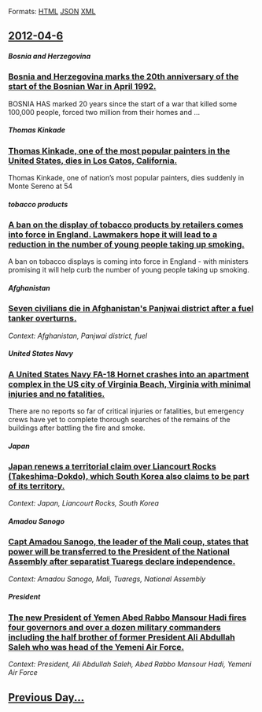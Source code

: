 
Formats: [HTML](2012/04/6/index.html)  [JSON](2012/04/6/index.json)  [XML](2012/04/6/index.xml)  

## [2012-04-6](/news/2012/04/6/index.md)

##### Bosnia and Herzegovina
### [Bosnia and Herzegovina marks the 20th anniversary of the start of the Bosnian War in April 1992. ](/news/2012/04/6/bosnia-and-herzegovina-marks-the-20th-anniversary-of-the-start-of-the-bosnian-war-in-april-1992.md)
BOSNIA HAS marked 20 years since the start of a war that killed some 100,000 people, forced two million from their homes and &hellip;

##### Thomas Kinkade
### [Thomas Kinkade, one of the most popular painters in the United States, dies in Los Gatos, California. ](/news/2012/04/6/thomas-kinkade-one-of-the-most-popular-painters-in-the-united-states-dies-in-los-gatos-california.md)
Thomas Kinkade, one of nation&#8217;s most popular painters, dies suddenly in Monte Sereno at 54

##### tobacco products
### [A ban on the display of tobacco products by retailers comes into force in England. Lawmakers hope it will lead to a reduction in the number of young people taking up smoking. ](/news/2012/04/6/a-ban-on-the-display-of-tobacco-products-by-retailers-comes-into-force-in-england-lawmakers-hope-it-will-lead-to-a-reduction-in-the-number.md)
A ban on tobacco displays is coming into force in England - with ministers promising it will help curb the number of young people taking up smoking.

##### Afghanistan
### [Seven civilians die in Afghanistan's Panjwai district after a fuel tanker overturns. ](/news/2012/04/6/seven-civilians-die-in-afghanistan-s-panjwai-district-after-a-fuel-tanker-overturns.md)
_Context: Afghanistan, Panjwai district, fuel_

##### United States Navy
### [A United States Navy FA-18 Hornet crashes into an apartment complex in the US city of Virginia Beach, Virginia with minimal injuries and no fatalities. ](/news/2012/04/6/a-united-states-navy-fa-18-hornet-crashes-into-an-apartment-complex-in-the-us-city-of-virginia-beach-virginia-with-minimal-injuries-and-no.md)
There are no reports so far of critical injuries or fatalities, but emergency crews have yet to complete thorough searches of the remains of the buildings after battling the fire and smoke.

##### Japan
### [Japan renews a territorial claim over Liancourt Rocks (Takeshima-Dokdo), which South Korea also claims to be part of its territory. ](/news/2012/04/6/japan-renews-a-territorial-claim-over-liancourt-rocks-takeshima-dokdo-which-south-korea-also-claims-to-be-part-of-its-territory.md)
_Context: Japan, Liancourt Rocks, South Korea_

##### Amadou Sanogo
### [Capt Amadou Sanogo, the leader of the Mali coup, states that power will be transferred to the President of the National Assembly after separatist Tuaregs declare independence. ](/news/2012/04/6/capt-amadou-sanogo-the-leader-of-the-mali-coup-states-that-power-will-be-transferred-to-the-president-of-the-national-assembly-after-separ.md)
_Context: Amadou Sanogo, Mali, Tuaregs, National Assembly_

##### President
### [The new President of Yemen Abed Rabbo Mansour Hadi fires four governors and over a dozen military commanders including the half brother of former President Ali Abdullah Saleh who was head of the Yemeni Air Force. ](/news/2012/04/6/the-new-president-of-yemen-abed-rabbo-mansour-hadi-fires-four-governors-and-over-a-dozen-military-commanders-including-the-half-brother-of-f.md)
_Context: President, Ali Abdullah Saleh, Abed Rabbo Mansour Hadi, Yemeni Air Force_

## [Previous Day...](/news/2012/04/5/index.md)

